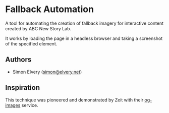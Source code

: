 # Fallback Automation

A tool for automating the creation of fallback imagery for interactive content created by ABC New Story Lab.

It works by loading the page in a headless browser and taking a screenshot of the specified element.

## Authors

- Simon Elvery ([simon@elvery.net](mailto:simon@elvery.net))

## Inspiration

This technique was pioneered and demonstrated by Zeit with their [og-images](https://og-image.now.sh/) service.

